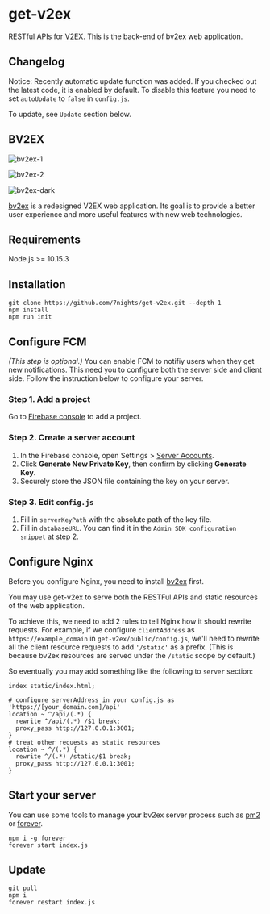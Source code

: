 get-v2ex
================================

RESTful APIs for [V2EX](https://www.v2ex.com). This is the back-end of bv2ex web application.

## Changelog

Notice: Recently automatic update function was added. If you checked out the latest code, it is enabled by default. To disable this feature you need to set `autoUpdate` to `false` in `config.js`. 

To update, see `Update` section below.

## BV2EX

![bv2ex-1](https://user-images.githubusercontent.com/3193621/91073907-5c723100-e66e-11ea-8149-74817520e18d.png)

![bv2ex-2](https://user-images.githubusercontent.com/3193621/61509707-67e23a00-aa22-11e9-944e-ae2151d88810.png)

![bv2ex-dark](https://user-images.githubusercontent.com/3193621/63108481-87d13300-bfb9-11e9-8a5d-abf66b8b6b96.png)


[bv2ex](https://github.com/7nights/bv2ex) is a redesigned V2EX web application. Its goal is to provide a better user experience and more useful features with new web technologies.

## Requirements
Node.js >= 10.15.3

## Installation

```shell
git clone https://github.com/7nights/get-v2ex.git --depth 1
npm install
npm run init
```

## Configure FCM

*(This step is optional.)* You can enable FCM to notifiy users when they get new notifications. This need you to configure both the server side and client side. Follow the instruction below to configure your server.

### Step 1. Add a project

Go to [Firebase console](https://console.firebase.google.com/u/0/) to add a project.

### Step 2. Create a server account

1. In the Firebase console, open Settings > [Server Accounts](https://console.firebase.google.com/u/0/project/_/settings/serviceaccounts/adminsdk).
2. Click **Generate New Private Key**, then confirm by clicking **Generate Key**.
3. Securely store the JSON file containing the key on your server.

### Step 3. Edit `config.js`

1. Fill in `serverKeyPath` with the absolute path of the key file.
2. Fill in `databaseURL`. You can find it in the `Admin SDK configuration snippet` at step 2.

## Configure Nginx

Before you configure Nginx, you need to install [bv2ex](https://github.com/7nights/bv2ex) first.

You may use get-v2ex to serve both the RESTFul APIs and static resources of the web application. 

To achieve this, we need to add 2 rules to tell Nginx how it should rewrite requests. For example, if we configure `clientAddress` as `https://example_domain` in `get-v2ex/public/config.js`, we'll need to rewrite all the client resource requests to add `'/static'` as a prefix. (This is because bv2ex resources are served under the `/static` scope by default.)

So eventually you may add something like the following to `server` section:

```nginx
index static/index.html;

# configure serverAddress in your config.js as 'https://[your_domain.com]/api'
location ~ ^/api/(.*) {
  rewrite ^/api/(.*) /$1 break;
  proxy_pass http://127.0.0.1:3001;
}
# treat other requests as static resources
location ~ ^/(.*) {
  rewrite ^/(.*) /static/$1 break;
  proxy_pass http://127.0.0.1:3001;
}
```

## Start your server

You can use some tools to manage your bv2ex server process such as [pm2](https://pm2.io/doc/en/runtime/overview/?utm_source=pm2&utm_medium=website&utm_campaign=rebranding) or [forever](https://www.npmjs.com/package/forever).

```shell
npm i -g forever
forever start index.js
```

## Update

```shell
git pull
npm i
forever restart index.js
```
